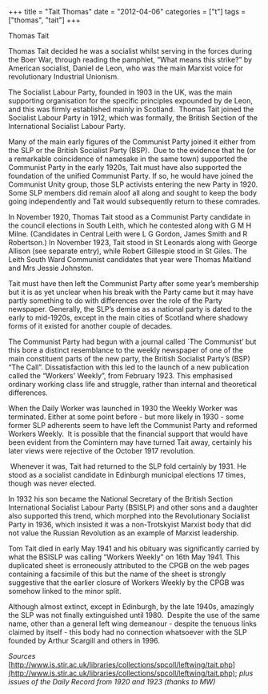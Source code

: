 +++
title = "Tait Thomas"
date = "2012-04-06"
categories = ["t"]
tags = ["thomas", "tait"]
+++

Thomas Tait 

Thomas Tait decided he was a socialist whilst serving in the forces during the Boer War, through reading the pamphlet, “What means this strike?” by American socialist, Daniel de Leon, who was the main Marxist voice for revolutionary Industrial Unionism.

The Socialist Labour Party, founded in 1903 in the UK, was the main supporting organisation for the specific principles expounded by de Leon, and this was firmly established mainly in Scotland.  Thomas Tait joined the Socialist Labour Party in 1912, which was formally, the British Section of the International Socialist Labour Party.

Many of the main early figures of the Communist Party joined it either from the SLP or the British Socialist Party (BSP).  Due to the evidence that he (or a remarkable coincidence of namesake in the same town) supported the Communist Party in the early 1920s, Tait must have also supported the foundation of the unified Communist Party. If so, he would have joined the Communist Unity group, those SLP activists entering the new Party in 1920. Some SLP members did remain aloof all along and sought to keep the body going independently and Tait would subsequently return to these comrades.

In November 1920, Thomas Tait stood as a Communist Party candidate in the council elections in South Leith, which he contested along with G M H Milne. (Candidates in Central Leith were L G Gordon, James Smith and R Robertson.) In November 1923, Tait stood in St Leonards along with George Allison (see separate entry), while Robert Gillespie stood in St Giles. The Leith South Ward Communist candidates that year were Thomas Maitland and Mrs Jessie Johnston.

Tait must have then left the Communist Party after some year’s membership but it is as yet unclear when his break with the Party came but it may have partly something to do with differences over the role of the Party newspaper. Generally, the SLP’s demise as a national party is dated to the early to mid-1920s, except in the main cities of Scotland where shadowy forms of it existed for another couple of decades.

The Communist Party had begun with a journal called \`The Communist’ but this bore a distinct resemblance to the weekly newspaper of one of the main constituent parts of the new party, the British Socialist Party’s (BSP) “The Call”. Dissatisfaction with this led to the launch of a new publication called the “Workers' Weekly”, from February 1923. This emphasised ordinary working class life and struggle, rather than internal and theoretical differences. 

When the Daily Worker was launched in 1930 the Weekly Worker was terminated. Either at some point before - but more likely in 1930 - some former SLP adherents seem to have left the Communist Party and reformed Workers Weekly.  It is possible that the financial support that would have been evident from the Comintern may have turned Tait away, certainly his later views were rejective of the October 1917 revolution.

 Whenever it was, Tait had returned to the SLP fold certainly by 1931. He stood as a socialist candidate in Edinburgh municipal elections 17 times, though was never elected.

In 1932 his son became the National Secretary of the British Section International Socialist Labour Party (BSISLP) and other sons and a daughter also supported this trend, which morphed into the Revolutionary Socialist Party in 1936, which insisted it was a non-Trotskyist Marxist body that did not value the Russian Revolution as an example of Marxist leadership.

Tom Tait died in early May 1941 and his obituary was significantly carried by what the BSISLP was calling “Workers Weekly” on 16th May 1941. This duplicated sheet is erroneously attributed to the CPGB on the web pages containing a facsimile of this but the name of the sheet is strongly suggestive that the earlier closure of Workers Weekly by the CPGB was somehow linked to the minor split. 

Although almost extinct, except in Edinburgh, by the late 1940s, amazingly the SLP was not finally extinguished until 1980.  Despite the use of the same name, other than a general left wing demeanour - despite the tenuous links claimed by itself - this body had no connection whatsoever with the SLP founded by Arthur Scargill and others in 1996.

_Sources_ [http://www.is.stir.ac.uk/libraries/collections/spcoll/leftwing/tait.php](http://www.is.stir.ac.uk/libraries/collections/spcoll/leftwing/tait.php); _plus issues of the Daily Record from 1920 and 1923 (thanks to MW)_
